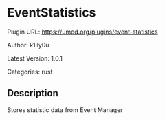 # EventStatistics

Plugin URL: https://umod.org/plugins/event-statistics

Author: k1lly0u

Latest Version: 1.0.1

Categories: rust

## Description

Stores statistic data from Event Manager
